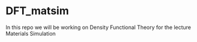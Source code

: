 # DFT_matsim
In this repo we will be working on Density Functional Theory for the lecture Materials Simulation
